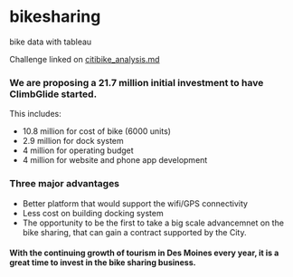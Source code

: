 # bikesharing
bike data with tableau

Challenge linked on 
[citibike_analysis.md](https://github.com/francisreytp/bikesharing/blob/master/citibike_analysis.md)


### We are proposing a 21.7 million initial investment to have ClimbGlide started.
This includes: 
- 10.8 million for cost of bike (6000 units)
- 2.9 million for dock system 
- 4 million for operating budget
- 4 million for website and phone app development


### Three major advantages
- Better platform that would support the wifi/GPS connectivity
- Less cost on building docking system
- The opportunity to be the first to take a big scale advancemnet on the bike sharing, that can gain a contract supported by the City.

#### With the continuing growth of tourism in Des Moines every year, it is a great time to invest in the bike sharing business.
